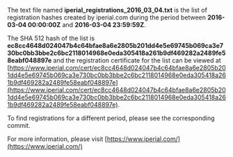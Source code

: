 The text file named **iperial_registrations_2016_03_04.txt** is the list of registration hashes created by iperial.com during the period between **2016-03-04 00:00:00Z** and **2016-03-04 23:59:59Z**.

The SHA 512 hash of the list is **ec8cc4648d024047b4c64bfae8a6e2805b201dd4e5e69745b069ca3e730bc0bb3bbe2c6bc2118014968e0eda305418a261b9df469282a2489fe58eabf048897e** and the registration certificate for the list can be viewed at [https://www.iperial.com/cert/ec8cc4648d024047b4c64bfae8a6e2805b201dd4e5e69745b069ca3e730bc0bb3bbe2c6bc2118014968e0eda305418a261b9df469282a2489fe58eabf048897e](https://www.iperial.com/cert/ec8cc4648d024047b4c64bfae8a6e2805b201dd4e5e69745b069ca3e730bc0bb3bbe2c6bc2118014968e0eda305418a261b9df469282a2489fe58eabf048897e).

To find registrations for a different period, please see the corresponding commit.

For more information, please visit [https://www.iperial.com/](https://www.iperial.com/)
